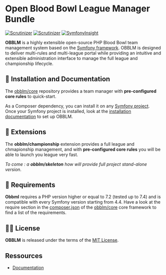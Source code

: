 # Open Blood Bowl League Manager Bundle

[![Scrutinizer](https://scrutinizer-ci.com/g/obblm/core/badges/quality-score.png?b=master)](https://scrutinizer-ci.com/g/obblm/core/?branch=master)
[![Scrutinizer](https://scrutinizer-ci.com/g/obblm/core/badges/coverage.png?b=master)](https://scrutinizer-ci.com/g/obblm/core/?branch=master)
[![SymfonyInsight](https://insight.symfony.com/projects/5235fc05-8604-4bc8-9a78-f93f13b7f2fa/mini.svg)](https://insight.symfony.com/projects/5235fc05-8604-4bc8-9a78-f93f13b7f2fa)

**OBBLM** is a highly extensible open-source PHP Blood Bowl team management system based on the [Symfony framework][1]. 
OBBLM is designed to deliver multi-rules and multi-league portal while providing an intuitive and extensible administration interface to manage the full league and championship lifecycle.

🚀 Installation and Documentation
----------------------------------

The [obblm/core][2] repository provides a team manager with **pre-configured core rules** to quick-start.

As a Composer dependency, you can install it on any [Symfony project][3]. Once your Symfony project is installed, look at the [installation documentation][4] to set up OBBLM.

🧰 Extensions
----------------------------------
The **obblm/championship** extension provides a full league and chmapionship management, and with **pre-configured core rules** you will be able to launch you league very fast.

_To come : a **obblm/skeleton** how will provide full project stand-alone version._


💾 Requirements
----------------------------------
**Obbml** requires a PHP version higher or equal to 7.2 (tested up to 7.4) and is compatible with every Symfony version starting from 4.4.
Have a look at the require section in the [composer.json](composer.json) of the [obblm/core][2] core framework to find a list of the requirements.

👩‍⚖️️ License
----------------------------------
**OBBLM** is released under the terms of the [MIT License](LICENSE).

Ressources
----------------------------------

- [Documentation](./src/Resources/doc/Readme.md)

[1]: https://symfony.com/
[2]: https://github.com/obblm/core
[3]: https://symfony.com/doc/current/setup.html
[4]: ./src/Resources/doc/1.Installation.md
